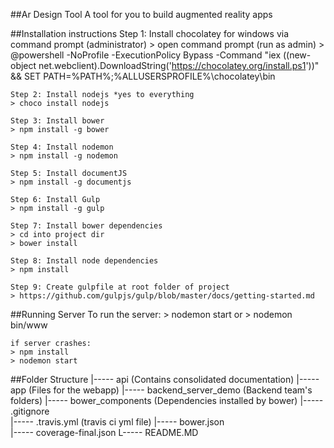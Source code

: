 ##Ar Design Tool
	A tool for you to build augmented reality apps

##Installation instructions
	Step 1: Install chocolatey for windows via command prompt (administrator)
	> open command prompt (run as admin)
	>  @powershell -NoProfile -ExecutionPolicy Bypass -Command "iex ((new-object net.webclient).DownloadString('https://chocolatey.org/install.ps1'))" && SET PATH=%PATH%;%ALLUSERSPROFILE%\chocolatey\bin

	Step 2: Install nodejs *yes to everything
	> choco install nodejs

	Step 3: Install bower
	> npm install -g bower

	Step 4: Install nodemon
	> npm install -g nodemon

	Step 5: Install documentJS
	> npm install -g documentjs

	Step 6: Install Gulp 
	> npm install -g gulp 

	Step 7: Install bower dependencies 
	> cd into project dir
	> bower install 

	Step 8: Install node dependencies 
	> npm install 

	Step 9: Create gulpfile at root folder of project
	> https://github.com/gulpjs/gulp/blob/master/docs/getting-started.md

##Running Server
	To run the server:
	> nodemon start 
	or
	> nodemon bin/www

	if server crashes:
	> npm install
	> nodemon start

##Folder Structure
	|-----	api		 			(Contains consolidated documentation) 
	|-----	app		 			(Files for the webapp) 
	|-----	backend_server_demo	(Backend team's folders)
	|-----	bower_components	(Dependencies installed by bower)
	|-----	.gitignore			
	|-----	.travis.yml			(travis ci yml file)
	|-----	bower.json			
	|-----	coverage-final.json
	L-----	README.MD 			
